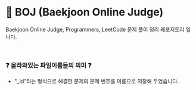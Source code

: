 # 💯 BOJ (Baekjoon Online Judge)

Baekjoon Online Judge, Programmers, LeetCode 문제 풀이 정리 레포지토리 입니다.
     
 
</br>

### ❓ 올라와있는 파일이름들의 의미 ❓
  
- "_id"라는 형식으로 해결한 문제의 문제 번호를 이름으로 저장해 두었습니다.
<!-- sssssss>
